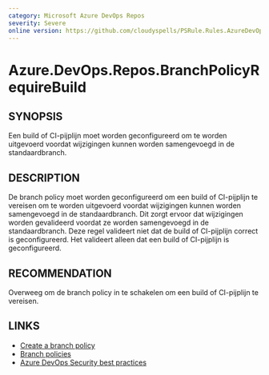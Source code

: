 ```yaml
---
category: Microsoft Azure DevOps Repos
severity: Severe
online version: https://github.com/cloudyspells/PSRule.Rules.AzureDevOps/blob/main/src/PSRule.Rules.AzureDevOps/nl/Azure.DevOps.Repos.BranchPolicyRequireBuild.md
---
```


# Azure.DevOps.Repos.BranchPolicyRequireBuild

## SYNOPSIS

Een build of CI-pijplijn moet worden geconfigureerd om te worden uitgevoerd voordat
wijzigingen kunnen worden samengevoegd in de standaardbranch.

## DESCRIPTION

De branch policy moet worden geconfigureerd om een build of CI-pijplijn te vereisen
om te worden uitgevoerd voordat wijzigingen kunnen worden samengevoegd in de
standaardbranch. Dit zorgt ervoor dat wijzigingen worden gevalideerd voordat ze
worden samengevoegd in de standaardbranch. Deze regel valideert niet dat de build
of CI-pijplijn correct is geconfigureerd. Het valideert alleen dat een build of
CI-pijplijn is geconfigureerd.

## RECOMMENDATION

Overweeg om de branch policy in te schakelen om een build of CI-pijplijn te vereisen.

## LINKS

- [Create a branch policy](https://docs.microsoft.com/nl-nl/azure/devops/repos/git/branch-policies?view=azure-devops)
- [Branch policies](https://docs.microsoft.com/nl-nl/azure/devops/repos/git/branch-policies-overview?view=azure-devops)
- [Azure DevOps Security best practices](https://docs.microsoft.com/nl-nl/azure/devops/user-guide/security-best-practices?view=azure-devops#policies)
